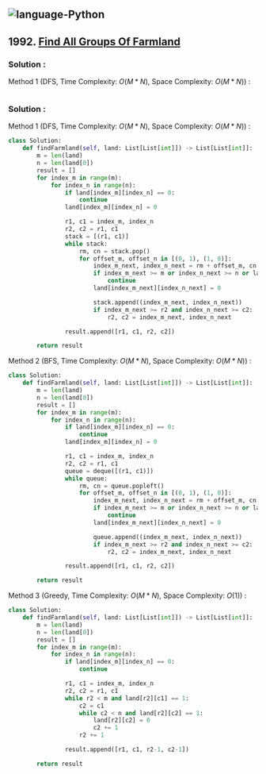 ![language-Python](https://img.shields.io/badge/Python-ffd43b?style=for-the-badge&logo=PYTHON)
---

## 1992. [Find All Groups Of Farmland](https://leetcode.com/problems/find-all-groups-of-farmland)

### Solution :

Method 1 (DFS, Time Complexity: $O(M*N)$, Space Complexity: $O(M*N)$) :
```rust
```

### Solution :

Method 1 (DFS, Time Complexity: $O(M*N)$, Space Complexity: $O(M*N)$) :
```python
class Solution:
    def findFarmland(self, land: List[List[int]]) -> List[List[int]]:
        m = len(land)
        n = len(land[0])
        result = []
        for index_m in range(m):
            for index_n in range(n):
                if land[index_m][index_n] == 0:
                    continue
                land[index_m][index_n] = 0

                r1, c1 = index_m, index_n
                r2, c2 = r1, c1
                stack = [(r1, c1)]
                while stack:
                    rm, cn = stack.pop()
                    for offset_m, offset_n in [(0, 1), (1, 0)]:
                        index_m_next, index_n_next = rm + offset_m, cn + offset_n
                        if index_m_next >= m or index_n_next >= n or land[index_m_next][index_n_next] == 0:
                            continue
                        land[index_m_next][index_n_next] = 0

                        stack.append((index_m_next, index_n_next))
                        if index_m_next >= r2 and index_n_next >= c2:
                            r2, c2 = index_m_next, index_n_next

                result.append([r1, c1, r2, c2])

        return result
```

Method 2 (BFS, Time Complexity: $O(M*N)$, Space Complexity: $O(M*N)$) :
```python
class Solution:
    def findFarmland(self, land: List[List[int]]) -> List[List[int]]:
        m = len(land)
        n = len(land[0])
        result = []
        for index_m in range(m):
            for index_n in range(n):
                if land[index_m][index_n] == 0:
                    continue
                land[index_m][index_n] = 0

                r1, c1 = index_m, index_n
                r2, c2 = r1, c1
                queue = deque([(r1, c1)])
                while queue:
                    rm, cn = queue.popleft()
                    for offset_m, offset_n in [(0, 1), (1, 0)]:
                        index_m_next, index_n_next = rm + offset_m, cn + offset_n
                        if index_m_next >= m or index_n_next >= n or land[index_m_next][index_n_next] == 0:
                            continue
                        land[index_m_next][index_n_next] = 0

                        queue.append((index_m_next, index_n_next))
                        if index_m_next >= r2 and index_n_next >= c2:
                            r2, c2 = index_m_next, index_n_next

                result.append([r1, c1, r2, c2])

        return result
```

Method 3 (Greedy, Time Complexity: $O(M*N)$, Space Complexity: $O(1)$) :
```python
class Solution:
    def findFarmland(self, land: List[List[int]]) -> List[List[int]]:
        m = len(land)
        n = len(land[0])
        result = []
        for index_m in range(m):
            for index_n in range(n):
                if land[index_m][index_n] == 0:
                    continue

                r1, c1 = index_m, index_n
                r2, c2 = r1, c1
                while r2 < m and land[r2][c1] == 1:
                    c2 = c1
                    while c2 < n and land[r2][c2] == 1:
                        land[r2][c2] = 0
                        c2 += 1
                    r2 += 1

                result.append([r1, c1, r2-1, c2-1])

        return result
```
